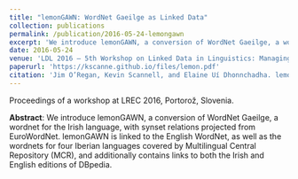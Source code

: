 ```yaml
---
title: "lemonGAWN: WordNet Gaeilge as Linked Data"
collection: publications
permalink: /publication/2016-05-24-lemongawn
excerpt: 'We introduce lemonGAWN, a conversion of WordNet Gaeilge, a wordnet for the Irish language, with synset relations projected from EuroWordNet.'
date: 2016-05-24
venue: 'LDL 2016 — 5th Workshop on Linked Data in Linguistics: Managing, Building and Using Linked Language Resources'
paperurl: 'https://kscanne.github.io/files/lemon.pdf'
citation: 'Jim O’Regan, Kevin Scannell, and Elaine Uí Dhonnchadha. lemonGAWN: WordNet Gaeilge as Linked Data. In John P. McCrae, Christian Chiarcos, et al., editors, <i>LDL 2016–5th Workshop on Linked Data in Linguistics: Managing, Building and Using Linked Language Resources</i>, pages 36–40, 2016.'
---
```


Proceedings of a workshop at LREC 2016, Portorož, Slovenia.

**Abstract**: We introduce lemonGAWN, a conversion of WordNet Gaeilge, a wordnet for the Irish language, with synset relations projected from EuroWordNet. lemonGAWN is linked to the English WordNet, as well as the wordnets for four Iberian languages covered by Multilingual Central Repository (MCR), and additionally contains links to both the Irish and English editions of DBpedia.
